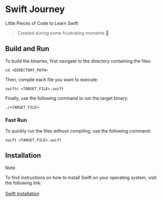 # Swift Journey
Little Pieces of Code to Learn Swift

> Created during some frustrating moments :hand_over_mouth:

## Build and Run
To build the binaries, first navigate to the directory containing the files:
```
cd <DIRECTORY_PATH>
```

Then, compile each file you want to execute:
```
swiftc <TARGET_FILE>.swift
```

Finally, use the following command to run the target binary:
```
./<TARGET_FILE>
```
### Fast Run
To quickly run the files without compiling, use the following command:
```
swift <TARGET_FILE>.swift
```

## Installation

> [!NOTE]
> To find instructions on how to install Swift on your operating system, visit the following link:
> </br></br>
[Swift Installation](https://www.swift.org/install/)
